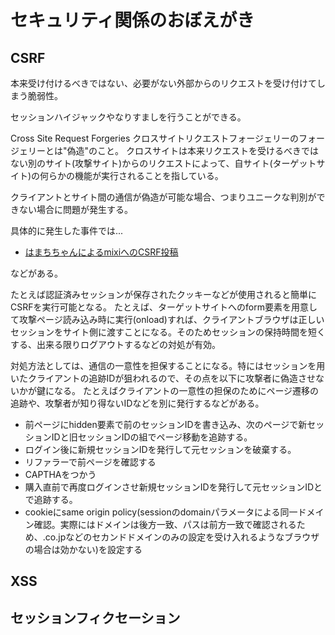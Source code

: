 # セキュリティ関係のおぼえがき

## CSRF

本来受け付けるべきではない、必要がない外部からのリクエストを受け付けてしまう脆弱性。

セッションハイジャックやなりすましを行うことができる。

Cross Site Request Forgeries クロスサイトリクエストフォージェリーのフォージェリーとは"偽造"のこと。
クロスサイトは本来リクエストを受けるべきではない別のサイト(攻撃サイト)からのリクエストによって、自サイト(ターゲットサイト)の何らかの機能が実行されることを指している。

クライアントとサイト間の通信が偽造が可能な場合、つまりユニークな判別ができない場合に問題が発生する。

具体的に発生した事件では...

- [はまちちゃんによるmixiへのCSRF投稿](http://www.atmarkit.co.jp/fsecurity/column/ueno/33.html)

などがある。

たとえば認証済みセッションが保存されたクッキーなどが使用されると簡単にCSRFを実行可能となる。
たとえば、ターゲットサイトへのform要素を用意して攻撃ページ読み込み時に実行(onload)すれば、クライアントブラウザは正しいセッションをサイト側に渡すことになる。そのためセッションの保持時間を短くする、出来る限りログアウトするなどの対処が有効。

対処方法としては、通信の一意性を担保することになる。特にはセッションを用いたクライアントの追跡IDが狙われるので、その点を以下に攻撃者に偽造させないかが鍵になる。
たとえばクライアントの一意性の担保のためにページ遷移の追跡や、攻撃者が知り得ないIDなどを別に発行するなどがある。

- 前ページにhidden要素で前のセッションIDを書き込み、次のページで新セッションIDと旧セッションIDの組でページ移動を追跡する。
- ログイン後に新規セッションIDを発行して元セッションを破棄する。
- リファラーで前ページを確認する
- CAPTHAをつかう
- 購入直前で再度ログインさせ新規セッションIDを発行して元セッションIDとで追跡する。
- cookieにsame origin policy(sessionのdomainパラメータによる同一ドメイン確認。実際にはドメインは後方一致、パスは前方一致で確認されるため、.co.jpなどのセカンドドメインのみの設定を受け入れるようなブラウザの場合は効かない)を設定する

## XSS
## セッションフィクセーション

